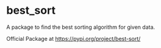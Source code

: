 # best_sort

A package to find the best sorting algorithm for given data.

Official Package at https://pypi.org/project/best-sort/